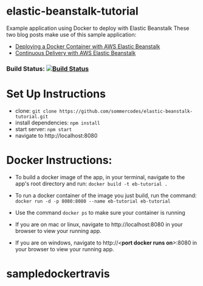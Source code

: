 # elastic-beanstalk-tutorial
Example application using Docker to deploy with Elastic Beanstalk
These two blog posts make use of this sample application:
  * [Deploying a Docker Container with AWS Elastic Beanstalk](https://medium.com/@sommershurbaji/deploying-a-docker-container-to-aws-with-elastic-beanstalk-28adfd6e7e95)
  * [Continuous Delivery with AWS Elastic Beanstalk](https://medium.com/@sommershurbaji/continuous-delivery-with-aws-elastic-beanstalk-and-travis-ci-2dd54754965f)

### Build Status: [![Build Status](https://travis-ci.org/sommercodes/elastic-beanstalk-tutorial.svg?branch=master)](https://travis-ci.org/sommercodes/elastic-beanstalk-tutorial)

# Set Up Instructions

* clone:
`git clone https://github.com/sommercodes/elastic-beanstalk-tutorial.git`
* install dependencies: `npm install`
* start server: `npm start`
* navigate to http://localhost:8080

# Docker Instructions:
* To build a docker image of the app, in your terminal, navigate to the app's root directory and run: `docker build -t eb-tutorial .`
* To run a docker container of the image you just build, run the command: `docker run -d -p 8080:8080 --name eb-tutorial eb-tutorial`
* Use the command `docker ps` to make sure your container is running

* If you are on mac or linux, navigate to http://localhost:8080 in your browser to view your running app.
* If you are on windows, navigate to http://\<**port docker runs on**\>:8080 in your browser to view your running app.


# sampledockertravis
